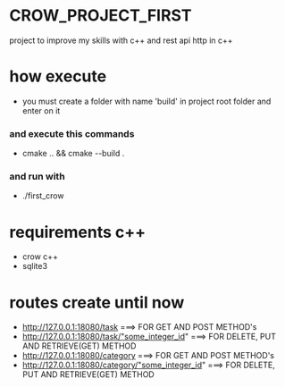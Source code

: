 # CROW_PROJECT_FIRST

project to improve my skills with c++ and rest api http in c++

# how execute

- you must create a folder with name 'build' in project root folder and enter on it
### and execute this commands
- cmake .. && cmake --build .
### and run with
- ./first_crow

# requirements c++

- crow c++
- sqlite3

# routes create until now

- http://127.0.0.1:18080/task ===> FOR GET AND POST METHOD's
- http://127.0.0.1:18080/task/"some_integer_id" ===> FOR DELETE, PUT AND RETRIEVE(GET) METHOD
- http://127.0.0.1:18080/category ===> FOR GET AND POST METHOD's
- http://127.0.0.1:18080/category/"some_integer_id" ===> FOR DELETE, PUT AND RETRIEVE(GET) METHOD
